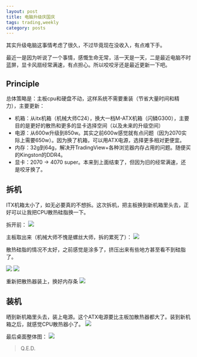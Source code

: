 ```yaml
---
layout: post
title: 电脑升级庆国庆
tags: trading,weekly
category: posts
---
```


其实升级电脑这事情考虑了很久，不过毕竟现在没收入，有点难下手。

最近一是因为听说了一个事情，感慨生命无常，活一天是一天，二是最近电脑不时蓝屏，显卡风扇经常满速，有点担心。所以咬咬牙还是最近更新一下吧。

## Principle

总体策略是：主板cpu和硬盘不动，这样系统不需要重装（节省大量时间和精力），主要更新：

* 机箱：从itx机箱（机械大师C24），换大一档M-ATX机箱（闪鳞G300），主要目的是更好的散热和更多的显卡选择空间（以及未来的升级空间）
* 电源：从600w升级到850w。其实之前600w感觉就有点问题（因为2070实际上需要650w）。因为换了机箱，可以用ATX电源，选择更多相对更便宜。
* 内存：32g到64g，解决开TradingView+各种浏览器内存占用的问题。随便买的Kingston的DDR4。
* 显卡：2070 -> 4070 super。本来到上面结束了，但因为旧的经常满速，还是咬牙换了。

## 拆机

ITX机箱太小了，如无必要真的不想拆。这次拆机，把主板换到新机箱里头去，正好可以让我把CPU散热硅脂换一下。

拆开前：
![](/images/2024-10-01/01.jpg)

主板取出来（机械大师不愧是螺丝大师，拆的累死了）：
![](/images/2024-10-01/02.jpg)

散热硅脂的情况不太好，之前感觉是涂多了，挤压出来有些地方甚至看不到硅脂了。

![](/images/2024-10-01/cpu-01.jpg)
![](/images/2024-10-01/cpu-02.jpg)

重新把散热器装上，换好内存条
![](/images/2024-10-01/03.jpg)

## 装机

晒到新机箱里头去，装上电源。这个ATX电源要比主板加散热器都大了。装到新机箱之后，就感觉CPU散热器小了。
![](/images/2024-10-01/new.jpg)

最后桌面整体图：
![](/images/2024-10-01/desktop.jpg)

> Q.E.D.